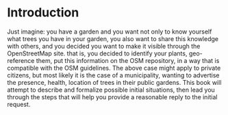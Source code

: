 # Introduction

Just imagine: you have a garden and you want not only to know yourself what trees you have in your garden, you also want to share this knowledge with others, and you decided you want to make it visible through the OpenStreetMap site. that is, you decided to identify your plants, geo-reference them, put this information on the OSM repository, in a way that is compatible with the OSM guidelines.
The above case might apply to private citizens, but most likely it is the case of a municipality, wanting to advertise the presence, health, location of trees in their public gardens.
This book will attempt to describe and formalize possible initial situations, then lead you through the steps that will help you provide a reasonable reply to the initial request.
